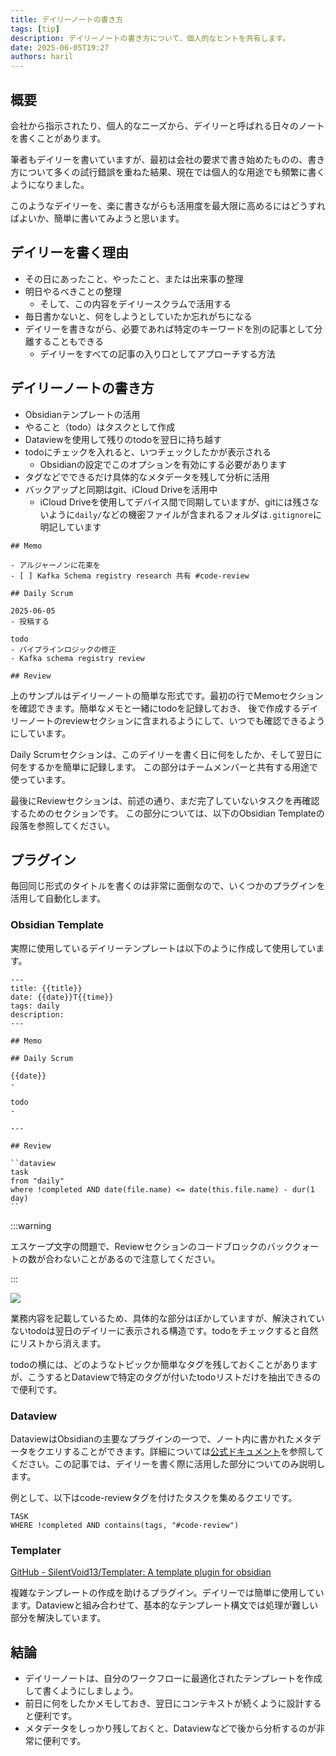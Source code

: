 ```yaml
---
title: デイリーノートの書き方
tags: [tip]
description: デイリーノートの書き方について、個人的なヒントを共有します。
date: 2025-06-05T19:27
authors: haril
---
```


## 概要

会社から指示されたり、個人的なニーズから、デイリーと呼ばれる日々のノートを書くことがあります。

筆者もデイリーを書いていますが、最初は会社の要求で書き始めたものの、書き方について多くの試行錯誤を重ねた結果、現在では個人的な用途でも頻繁に書くようになりました。

このようなデイリーを、楽に書きながらも活用度を最大限に高めるにはどうすればよいか、簡単に書いてみようと思います。

<!-- truncate -->

## デイリーを書く理由

- その日にあったこと、やったこと、または出来事の整理
- 明日やるべきことの整理
    - そして、この内容をデイリースクラムで活用する
- 毎日書かないと、何をしようとしていたか忘れがちになる
- デイリーを書きながら、必要であれば特定のキーワードを別の記事として分離することもできる
    - デイリーをすべての記事の入り口としてアプローチする方法

## デイリーノートの書き方

- Obsidianテンプレートの活用
- やること（todo）はタスクとして作成
- Dataviewを使用して残りのtodoを翌日に持ち越す
- todoにチェックを入れると、いつチェックしたかが表示される
    - Obsidianの設定でこのオプションを有効にする必要があります
- タグなどでできるだけ具体的なメタデータを残して分析に活用
- バックアップと同期はgit、iCloud Driveを活用中
    - iCloud Driveを使用してデバイス間で同期していますが、gitには残さないように`daily/`などの機密ファイルが含まれるフォルダは`.gitignore`に明記しています

```
## Memo

- アルジャーノンに花束を
- [ ] Kafka Schema registry research 共有 #code-review

## Daily Scrum

2025-06-05
- 投稿する

todo
- パイプラインロジックの修正
- Kafka schema registry review

## Review

```

上のサンプルはデイリーノートの簡単な形式です。最初の行でMemoセクションを確認できます。簡単なメモと一緒にtodoを記録しておき、
後で作成するデイリーノートのreviewセクションに含まれるようにして、いつでも確認できるようにしています。

Daily Scrumセクションは、このデイリーを書く日に何をしたか、そして翌日に何をするかを簡単に記録します。
この部分はチームメンバーと共有する用途で使っています。

最後にReviewセクションは、前述の通り、まだ完了していないタスクを再確認するためのセクションです。
この部分については、以下のObsidian Templateの段落を参照してください。

## プラグイン

毎回同じ形式のタイトルを書くのは非常に面倒なので、いくつかのプラグインを活用して自動化します。

### Obsidian Template

実際に使用しているデイリーテンプレートは以下のように作成して使用しています。

```text
---
title: {{title}}
date: {{date}}T{{time}}
tags: daily
description: 
---

## Memo

## Daily Scrum

{{date}}
- 

todo
- 

---

## Review

``dataview
task
from "daily"
where !completed AND date(file.name) <= date(this.file.name) - dur(1 day)
``
```

:::warning

エスケープ文字の問題で、Reviewセクションのコードブロックのバッククォートの数が合わないことがあるので注意してください。

:::

![](https://i.imgur.com/QbtOw9f.png)

業務内容を記載しているため、具体的な部分はぼかしていますが、解決されていないtodoは翌日のデイリーに表示される構造です。todoをチェックすると自然にリストから消えます。

todoの横には、どのようなトピックか簡単なタグを残しておくことがありますが、こうするとDataviewで特定のタグが付いたtodoリストだけを抽出できるので便利です。

### Dataview

DataviewはObsidianの主要なプラグインの一つで、ノート内に書かれたメタデータをクエリすることができます。詳細については[公式ドキュメント](https://blacksmithgu.github.io/obsidian-dataview/)を参照してください。この記事では、デイリーを書く際に活用した部分についてのみ説明します。

例として、以下はcode-reviewタグを付けたタスクを集めるクエリです。

```dataview
TASK
WHERE !completed AND contains(tags, "#code-review")
```

### Templater

[GitHub - SilentVoid13/Templater: A template plugin for obsidian](https://github.com/SilentVoid13/Templater)

複雑なテンプレートの作成を助けるプラグイン。デイリーでは簡単に使用しています。Dataviewと組み合わせて、基本的なテンプレート構文では処理が難しい部分を解決しています。

## 結論

- デイリーノートは、自分のワークフローに最適化されたテンプレートを作成して書くようにしましょう。
- 前日に何をしたかメモしておき、翌日にコンテキストが続くように設計すると便利です。
- メタデータをしっかり残しておくと、Dataviewなどで後から分析するのが非常に便利です。
